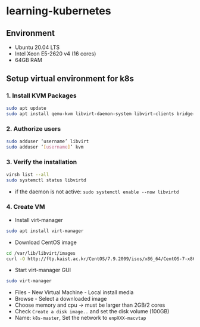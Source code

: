 # learning-kubernetes

## Environment
- Ubuntu 20.04 LTS
- Intel Xeon E5-2620 v4 (16 cores)
- 64GB RAM

## Setup virtual environment for k8s

### 1. Install KVM Packages

```bash
sudo apt update
sudo apt install qemu-kvm libvirt-daemon-system libvirt-clients bridge-utils
```

### 2. Authorize users
```bash
sudo adduser ‘username’ libvirt
sudo adduser ‘[username]’ kvm
```

### 3. Verify the installation
```bash
virsh list --all
sudo systemctl status libvirtd
```
- if the daemon is not active: `sudo systemctl enable --now libvirtd`

### 4. Create VM
- Install virt-manager
```bash
sudo apt install virt-manager
```

- Download CentOS image
```bash
cd /var/lib/libvirt/images
curl -O http://ftp.kaist.ac.kr/CentOS/7.9.2009/isos/x86_64/CentOS-7-x86_64-Minimal-2009.iso
```

- Start virt-manager GUI
```bash
sudo virt-manager
```

- Files - New Virtual Machine - Local install media
- Browse - Select a downloaded image
- Choose memory and cpu -> must be larger than 2GB/2 cores
- Check `Create a disk image..` and set the disk volume (100GB)
- Name: `k8s-master`, Set the network to `enpXXX-macvtap`

```bash

```